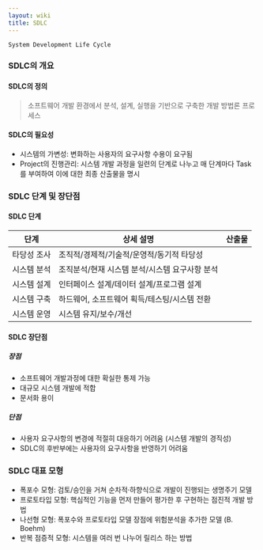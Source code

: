 ```yaml
---
layout: wiki
title: SDLC
---
```


`System Development Life Cycle`

### SDLC의 개요
#### SDLC의 정의
> 소프트웨어 개발 환경에서 분석, 설계, 실행을 기반으로 구축한 개발 방법론 프로세스

#### SDLC의 필요성
* 시스템의 가변성: 변화하는 사용자의 요구사항 수용이 요구됨
* Project의 진행관리: 시스템 개발 과정을 일련의 단계로 나누고 매 단계마다 Task를 부여하여 이에 대한 최종 산출물을 명시

### SDLC 단계 및 장단점
#### SDLC 단계

|단계|상세 설명|산출물|
|---|-------|----|
|타당성 조사|조직적/경제적/기술적/운영적/동기적 타당성 ||
|시스템 분석|조직분석/현재 시스템 분석/시스템 요구사항 분석 ||
|시스템 설계|인터페이스 설계/데이터 설계/프로그램 설계 ||
|시스템 구축|하드웨어, 소프트웨어 획득/테스팅/시스템 전환 ||
|시스템 운영|시스템 유지/보수/개선 ||

#### SDLC 장단점

##### 장점
* 소프트웨어 개발과정에 대한 확실한 통제 가능
* 대규모 시스템 개발에 적합
* 문서화 용이

##### 단점
* 사용자 요구사항의 변경에 적절히 대응하기 어려움 (시스템 개발의 경직성)
* SDLC의 후반부에는 사용자의 요구사항을 반영하기 어려움

### SDLC 대표 모형
* 폭포수 모형: 검토/승인을 거쳐 순차적·하향식으로 개발이 진행되는 생명주기 모델
* 프로토타입 모형: 핵심적인 기능을 먼저 만들어 평가한 후 구현하는 점진적 개발 방법
* 나선형 모형: 폭포수와 프로토타입 모델 장점에 위험분석을 추가한 모델 (B. Boehm)
* 반복 점증적 모형: 시스템을 여러 번 나누어 릴리스 하는 방법
